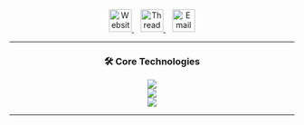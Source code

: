 <div align="center">

  <!-- Website | Threads | Email -->
  <a href="http://paramm.click">
    <img src="https://skillicons.dev/icons?i=html" height="40" alt="Website"/>
  </a>
  &nbsp;&nbsp;
  <a href="https://www.threads.net/">
    <img src="https://upload.wikimedia.org/wikipedia/commons/thumb/7/7c/Threads_(app)_logo.svg/1024px-Threads_(app)_logo.svg.png" height="40" alt="Threads"/>
  </a>
  &nbsp;&nbsp;
  <a href="mailto:parammehta06@gmail.com">
    <img src="https://skillicons.dev/icons?i=gmail" height="40" alt="Email"/>
  </a>

</div>  

---

<h3 align="center">🛠️ Core Technologies</h3>

<p align="center">
  <!-- ML / AI -->
  <img src="https://skillicons.dev/icons?i=python,tensorflow,pytorch,sklearn" />
  <br/>
  <!-- Web / Dev -->
  <img src="https://skillicons.dev/icons?i=react,js,ts,java,postgres" />
  <br/>
  <!-- Extras -->
  <img src="https://skillicons.dev/icons?i=git,linux,docker,vscode" />
</p>

---
